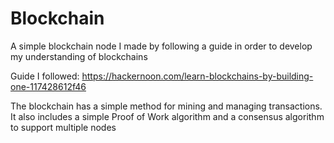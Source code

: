 # Blockchain
A simple blockchain node I made by following a guide in order to develop my understanding of blockchains

Guide I followed:
https://hackernoon.com/learn-blockchains-by-building-one-117428612f46

The blockchain has a simple method for mining and managing transactions.
It also includes a simple Proof of Work algorithm and a consensus algorithm to support multiple nodes
